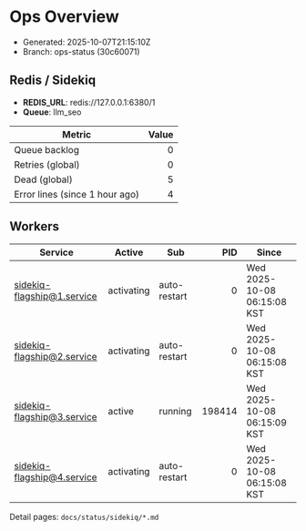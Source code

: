 # Ops Overview

- Generated: 2025-10-07T21:15:10Z
- Branch: ops-status (30c60071)

## Redis / Sidekiq
- **REDIS_URL**: redis://127.0.0.1:6380/1
- **Queue**: llm_seo

| Metric | Value |
|---|---:|
| Queue backlog | 0 |
| Retries (global) | 0 |
| Dead (global) | 5 |
| Error lines (since 1 hour ago) | 4 |

## Workers
| Service | Active | Sub | PID | Since |
|---|---|---|---:|---|
| sidekiq-flagship@1.service | activating | auto-restart | 0 | Wed 2025-10-08 06:15:08 KST |
| sidekiq-flagship@2.service | activating | auto-restart | 0 | Wed 2025-10-08 06:15:08 KST |
| sidekiq-flagship@3.service | active | running | 198414 | Wed 2025-10-08 06:15:09 KST |
| sidekiq-flagship@4.service | activating | auto-restart | 0 | Wed 2025-10-08 06:15:08 KST |

Detail pages: `docs/status/sidekiq/*.md`
